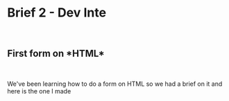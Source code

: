 <h1> Brief 2 - Dev Inte </h1>
<br>
<h2> First form on *HTML* </h2>
<br>
<p> We've been learning how to do a form on HTML so we had a brief on it and here is the one I made </p>
